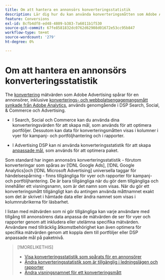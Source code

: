 ```yaml
---
title: Om att hantera en annonsörs konverteringsstatistik
description: Lär dig hur du kan använda konverteringsmåtten som Adobe Advertising spårar för en annonsörer.
feature: Conversions
exl-id: 8cfb4df8-ed48-4809-b383-7a6011b1f530
source-git-commit: 67fe8581832dc0762d62908d01672e53cc95b847
workflow-type: tm+mt
source-wordcount: '279'
ht-degree: 0%

---
```


# Om att hantera en annonsörs konverteringsstatistik

The [konvertering](/help/search-social-commerce/glossary.md#c-d) mätvärden som Adobe Advertising spårar för en annonsörer, inklusive [konverterings- och webbplatsengagemangsmått synkade från Adobe Analytics](/help/integrations/analytics/analytics-data-in-advertising.md), används genomgående i DSP Search, Social, &amp; Commerce och Advertising.

* I Search, Social och Commerce kan du använda dina konverteringsvärden för att skapa mål, som används för att optimera portföljer. Dessutom kan data för konverteringsmåtten visas i kolumner i vyer för kampanj- och portföljhantering och i rapporter.

* I Advertising DSP kan ni använda konverteringsstatistik för att skapa [anpassade mål](/help/dsp/optimization/custom-goal.md), som används för att optimera paket.

Som standard har ingen annonsörs konverteringsstatistik - förutom konverteringar som spåras av [!DNL Google Ads], [!DNL Google Analytics]och [!DNL Microsoft Advertising] universella taggar för händelsespårning - finns tillgängliga för vyer och rapporter för kampanj- och portföljhantering. De är bara tillgängliga när du gör dem tillgängliga och innehåller ett visningsnamn, som är det namn som visas. När du gör ett konverteringsmått tillgängligt kan du antingen använda måttnamnet exakt som det är skrivet i hämtade data eller ändra namnet som visas i kolumnrubrikerna för läsbarhet.

I listan med mätvärden som ni gör tillgängliga kan varje användare med tillgång till annonsörens data anpassa de mätvärden de ser för vyer och rapporter genom att inkludera eller utelämna specifika mätvärden. Användare med tillräcklig åtkomstbehörighet kan även optimera för specifika mätvärden genom att koppla dem till portföljer eller DSP anpassade mål på paketnivå.

>[!MORELIKETHIS]
>
>* [Visa konverteringsstatistik som spårats för en annonsörer](conversion-metric-view-tracked.md)
>* [Ändra konverteringsstatistik som är tillgänglig i ledningslägen och rapporter](conversion-metric-edit-available.md)
>* [Ändra visningsnamnet för ett konverteringsmått](conversion-metric-edit-display-name.md)
